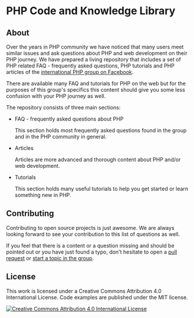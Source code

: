 # PHP Code and Knowledge Library

## About

Over the years in PHP community we have noticed that many users meet similar issues and ask questions about PHP
and web development on their PHP journey. We have prepared a living repository that includes a set of PHP related
FAQ - frequently asked questions, PHP tutorials and PHP articles of the [international PHP group on Facebook][fb-group].

There are available many FAQ and tutorials for PHP on the web but for the purposes of this group's specifics this
content should give you some less confusion with your PHP journey as well.

The repository consists of three main sections:

* FAQ - frequently asked questions about PHP

  This section holds most frequently asked questions found in the group and in the PHP community in general.

* Articles

  Articles are more advanced and thorough content about PHP and/or web development.

* Tutorials

  This section holds many useful tutorials to help you get started or learn something new in PHP.

## Contributing

Contributing to open source projects is just awesome. We are always looking forward to see your contribution to this list of questions as well.

If you feel that there is a content or a question missing and should be pointed out or you have just found a typo,
don't hesitate to open a [pull request][contributing] or [start a topic in the group][fb-group].

## License

This work is licensed under a Creative Commons Attribution 4.0 International License. Code examples are published
under the MIT license.

[![Creative Commons Attribution 4.0 International License](https://i.creativecommons.org/l/by/4.0/88x31.png)][license]

[fb-group]: https://www.facebook.com/groups/2204685680/
[contributing]: https://github.com/wwphp-fb/php-faq/blob/master/CONTRIBUTING.md
[license]: https://github.com/wwphp-fb/php-faq/blob/master/LICENSE